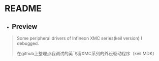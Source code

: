README
=============

* ## Preview
> Some peripheral drivers of Infineon XMC series(keil version) I debugged.
> 
> 在github上整理点我调试的英飞凌XMC系列的外设驱动程序（keil MDK）
